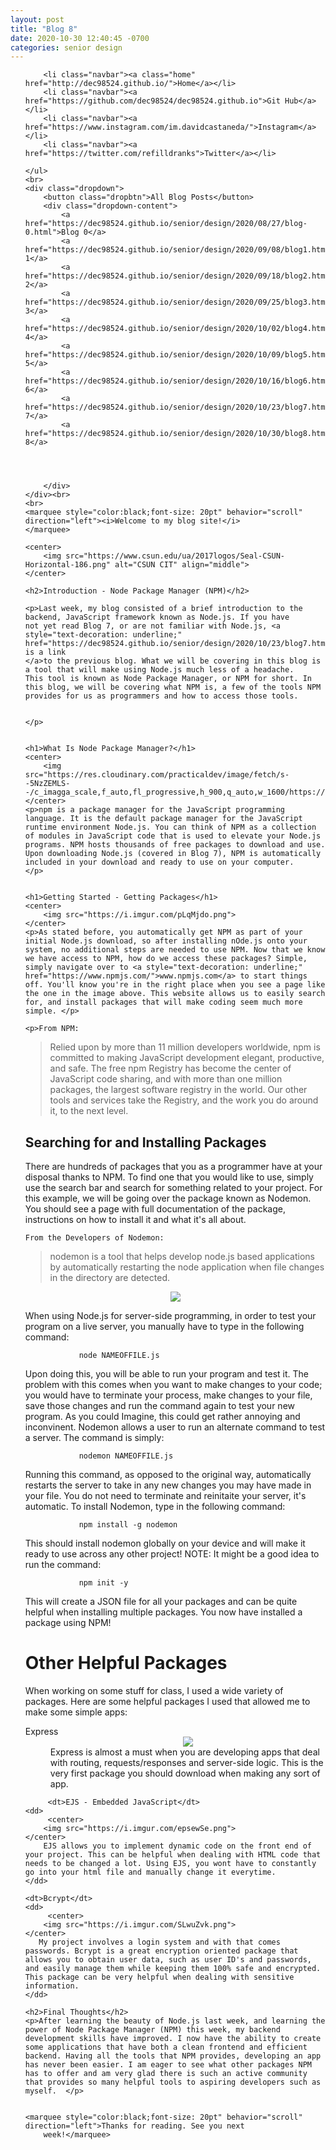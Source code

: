 ```yaml
---
layout: post
title: "Blog 8"
date: 2020-10-30 12:40:45 -0700
categories: senior design
---
```


<html>



<style>
     {% include custom.css %} 
</style>

<title>Blog 8</title>

<body>
    <ul class="navbar">

        <li class="navbar"><a class="home" href="http://dec98524.github.io/">Home</a></li>
        <li class="navbar"><a href="https://github.com/dec98524/dec98524.github.io">Git Hub</a></li>
        <li class="navbar"><a href="https://www.instagram.com/im.davidcastaneda/">Instagram</a></li>
        <li class="navbar"><a href="https://twitter.com/refilldranks">Twitter</a></li>

    </ul>
    <br>
    <div class="dropdown">
        <button class="dropbtn">All Blog Posts</button>
        <div class="dropdown-content">
            <a href="https://dec98524.github.io/senior/design/2020/08/27/blog-0.html">Blog 0</a>
            <a href="https://dec98524.github.io/senior/design/2020/09/08/blog1.html">Blog 1</a>
            <a href="https://dec98524.github.io/senior/design/2020/09/18/blog2.html">Blog 2</a>
            <a href="https://dec98524.github.io/senior/design/2020/09/25/blog3.html">Blog 3</a>
            <a href="https://dec98524.github.io/senior/design/2020/10/02/blog4.html">Blog 4</a>
            <a href="https://dec98524.github.io/senior/design/2020/10/09/blog5.html">Blog 5</a>
            <a href="https://dec98524.github.io/senior/design/2020/10/16/blog6.html">Blog 6</a>
            <a href="https://dec98524.github.io/senior/design/2020/10/23/blog7.html">Blog 7</a>
            <a href="https://dec98524.github.io/senior/design/2020/10/30/blog8.html">Blog 8</a>
            



        </div>
    </div><br>
    <br>
    <marquee style="color:black;font-size: 20pt" behavior="scroll" direction="left"><i>Welcome to my blog site!</i>
    </marquee>

    <center>
        <img src="https://www.csun.edu/ua/2017logos/Seal-CSUN-Horizontal-186.png" alt="CSUN CIT" align="middle">
    </center>

    <h2>Introduction - Node Package Manager (NPM)</h2>

    <p>Last week, my blog consisted of a brief introduction to the backend, JavaScript framework known as Node.js. If you have 
    not yet read Blog 7, or are not familiar with Node.js, <a style="text-decoration: underline;" href="https://dec98524.github.io/senior/design/2020/10/23/blog7.html">here is a link
    </a>to the previous blog. What we will be covering in this blog is a tool that will make using Node.js much less of a headache. 
    This tool is known as Node Package Manager, or NPM for short. In this blog, we will be covering what NPM is, a few of the tools NPM 
    provides for us as programmers and how to access those tools.


    </p>


    <h1>What Is Node Package Manager?</h1>
    <center>
        <img src="https://res.cloudinary.com/practicaldev/image/fetch/s--5NzZEMLS--/c_imagga_scale,f_auto,fl_progressive,h_900,q_auto,w_1600/https://thepracticaldev.s3.amazonaws.com/i/7pryn9ls88giuc9m8cau.png">
    </center>
    <p>npm is a package manager for the JavaScript programming language. It is the default package manager for the JavaScript runtime environment Node.js. You can think of NPM as a collection of modules in JavaScript code that is used to elevate your Node.js programs. NPM hosts thousands of free packages to download and use. Upon downloading Node.js (covered in Blog 7), NPM is automatically included in your download and ready to use on your computer.  
    </p>


    <h1>Getting Started - Getting Packages</h1>
    <center>
        <img src="https://i.imgur.com/pLqMjdo.png">
    </center>
    <p>As stated before, you automatically get NPM as part of your initial Node.js download, so after installing nOde.js onto your system, no additional steps are needed to use NPM. Now that we know we have access to NPM, how do we access these packages? Simple, simply navigate over to <a style="text-decoration: underline;" href="https://www.npmjs.com/">www.npmjs.com</a> to start things off. You'll know you're in the right place when you see a page like the one in the image above. This website allows us to easily search for, and install packages that will make coding seem much more simple. </p>
    
    <p>From NPM: 

<blockquote cite="www.npmjs.com">
Relied upon by more than 11 million developers worldwide, npm is committed to making JavaScript development elegant, productive, and safe. The free npm Registry has become the center of JavaScript code sharing, and with more than one million packages, the largest software registry in the world. Our other tools and services take the Registry, and the work you do around it, to the next level.
</blockquote>
</p>

<h2>Searching for and Installing Packages</h2>
      <p>There are hundreds of packages that you as a programmer have at your disposal thanks to NPM. To find one that you would like to use, simply use the search bar and search for something related to your project. For this example, we will be going over the package known as Nodemon. You should see a page with full documentation of the package, instructions on how to install it and what it's all about.
    
    From the Developers of Nodemon: 

<blockquote cite="https://www.npmjs.com/package/nodemon">
    nodemon is a tool that helps develop node.js based applications by automatically restarting the node application when file changes in the directory are detected.
</blockquote>
 <center>
        <img src="https://user-images.githubusercontent.com/13700/35731649-652807e8-080e-11e8-88fd-1b2f6d553b2d.png">
    </center>
</p>
<p>
When using Node.js for server-side programming, in order to test your program on a live server, you manually have to type in the following command:
 <br>
        <code>
            node NAMEOFFILE.js
        </code><br>
        Upon doing this, you will be able to run your program and test it. The problem with this comes when you want to make changes to your code; you would have to terminate your process, make changes to your file, save those changes and run the command again to test your new program. As you could Imagine, this could get rather annoying and inconvinent. Nodemon allows a user to run an alternate command to test a server. The command is simply:
        <br>
        <code>
            nodemon NAMEOFFILE.js
        </code><br>
       Running this command, as opposed to the original way, automatically restarts the server to take in any new changes you may have made in your file. You do not need to terminate and reinitaite your server, it's automatic. To install Nodemon, type in the following command: 
         <br>
        <code>
            npm install -g nodemon
        </code><br>
        This should  install nodemon globally on your device and will make it ready to use across any other project! NOTE: It might be a good idea to run the command:
         <br>
        <code>
            npm init -y
        </code><br>
        This will create a JSON file for all your packages and can be quite helpful when installing multiple packages. You now have installed a package using NPM!

</p>

<h1>Other Helpful Packages</h1>
<p>
    When working on some stuff for class, I used a wide variety of packages. Here are some helpful packages I used that allowed me to make some simple apps:
     <dl>
    <dt>Express</dt>
    <dd>
         <center>
        <img src="https://i.imgur.com/NI9u5FY.png">
    </center>
        Express is almost a must when you are developing apps that deal with routing, requests/responses and server-side logic. This is the very first package you should download when making any sort of app. 
    </dd>
         
         <dt>EJS - Embedded JavaScript</dt>
    <dd>
         <center>
        <img src="https://i.imgur.com/epsewSe.png">
    </center>
        EJS allows you to implement dynamic code on the front end of your project. This can be helpful when dealing with HTML code that needs to be changed a lot. Using EJS, you wont have to constantly go into your html file and manually change it everytime. 
    </dd>
    
    <dt>Bcrypt</dt>
    <dd>
         <center>
        <img src="https://i.imgur.com/SLwuZvk.png">
    </center>
       My project involves a login system and with that comes passwords. Bcrypt is a great encryption oriented package that allows you to obtain user data, such as user ID's and passwords, and easily manage them while keeping them 100% safe and encrypted. This package can be very helpful when dealing with sensitive information. 
    </dd>
</dl>

</p>



    <h2>Final Thoughts</h2>
    <p>After learning the beauty of Node.js last week, and learning the power of Node Package Manager (NPM) this week, my backend development skills have improved. I now have the ability to create some applications that have both a clean frontend and efficient backend. Having all the tools that NPM provides, developing an app has never been easier. I am eager to see what other packages NPM has to offer and am very glad there is such an active community that provides so many helpful tools to aspiring developers such as myself.  </p>


    <marquee style="color:black;font-size: 20pt" behavior="scroll" direction="left">Thanks for reading. See you next
        week!</marquee>
</body>

</html>
